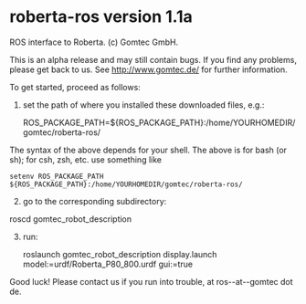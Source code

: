 roberta-ros version 1.1a
========================
ROS interface to Roberta.  (c) Gomtec GmbH.

This is an alpha release and may still contain bugs.  If you find any problems, please
get back to us.  See http://www.gomtec.de/ for further information.


To get started, proceed as follows:

1) set the path of where you installed these downloaded files, e.g.:

	ROS_PACKAGE_PATH=${ROS_PACKAGE_PATH}:/home/YOURHOMEDIR/gomtec/roberta-ros/

The syntax of the above depends for your shell.  The above is for bash (or sh); for csh, zsh, etc. use something like

	setenv ROS_PACKAGE_PATH ${ROS_PACKAGE_PATH}:/home/YOURHOMEDIR/gomtec/roberta-ros/

2) go to the corresponding subdirectory:

roscd gomtec_robot_description

3) run:

	roslaunch gomtec_robot_description display.launch model:=urdf/Roberta_P80_800.urdf gui:=true


Good luck!  Please contact us if you run into trouble, at ros--at--gomtec dot de.

